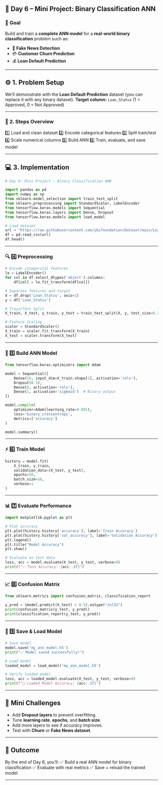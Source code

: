 
## 🧠 **Day 6 – Mini Project: Binary Classification ANN**

### 🎯 **Goal**

Build and train a **complete ANN model** for a **real-world binary classification** problem such as:

* 📰 **Fake News Detection**
* 💳 **Customer Churn Prediction**
* 💰 **Loan Default Prediction**

---

## ⚙️ **1. Problem Setup**

We’ll demonstrate with the **Loan Default Prediction** dataset (you can replace it with any binary dataset).
**Target column:** `Loan_Status` (1 = Approved, 0 = Not Approved)

---

### 🧩 **2. Steps Overview**

1️⃣ Load and clean dataset
2️⃣ Encode categorical features
3️⃣ Split train/test
4️⃣ Scale numerical columns
5️⃣ Build ANN
6️⃣ Train, evaluate, and save model

---

## 💻 **3. Implementation**

```python
# Day 6: Mini Project – Binary Classification ANN

import pandas as pd
import numpy as np
from sklearn.model_selection import train_test_split
from sklearn.preprocessing import StandardScaler, LabelEncoder
from tensorflow.keras.models import Sequential
from tensorflow.keras.layers import Dense, Dropout
from tensorflow.keras.models import load_model

# Load dataset
url = "https://raw.githubusercontent.com/ybifoundation/Dataset/main/Loan%20Approval.csv"
df = pd.read_csv(url)
df.head()
```

---

### 🔍 4️⃣ **Preprocessing**

```python
# Encode categorical features
le = LabelEncoder()
for col in df.select_dtypes('object').columns:
    df[col] = le.fit_transform(df[col])

# Separate features and target
X = df.drop('Loan_Status', axis=1)
y = df['Loan_Status']

# Train/Test Split
X_train, X_test, y_train, y_test = train_test_split(X, y, test_size=0.2, random_state=42)

# Feature Scaling
scaler = StandardScaler()
X_train = scaler.fit_transform(X_train)
X_test = scaler.transform(X_test)
```

---

### 🧠 5️⃣ **Build ANN Model**

```python
from tensorflow.keras.optimizers import Adam

model = Sequential([
    Dense(16, input_dim=X_train.shape[1], activation='relu'),
    Dropout(0.3),
    Dense(8, activation='relu'),
    Dense(1, activation='sigmoid')  # Binary output
])

model.compile(
    optimizer=Adam(learning_rate=0.001),
    loss='binary_crossentropy',
    metrics=['accuracy']
)

model.summary()
```

---

### ⚡ 6️⃣ **Train Model**

```python
history = model.fit(
    X_train, y_train,
    validation_data=(X_test, y_test),
    epochs=50,
    batch_size=16,
    verbose=1
)
```

---

### 📊 7️⃣ **Evaluate Performance**

```python
import matplotlib.pyplot as plt

# Plot accuracy
plt.plot(history.history['accuracy'], label='Train Accuracy')
plt.plot(history.history['val_accuracy'], label='Validation Accuracy')
plt.legend()
plt.title("Model Accuracy")
plt.show()

# Evaluate on test data
loss, acc = model.evaluate(X_test, y_test, verbose=0)
print(f"✅ Test Accuracy: {acc:.3f}")
```

---

### 📈 8️⃣ **Confusion Matrix**

```python
from sklearn.metrics import confusion_matrix, classification_report

y_pred = (model.predict(X_test) > 0.5).astype("int32")
print(confusion_matrix(y_test, y_pred))
print(classification_report(y_test, y_pred))
```

---

### 💾 9️⃣ **Save & Load Model**

```python
# Save model
model.save('my_ann_model.h5')
print("✅ Model saved successfully!")

# Load model
loaded_model = load_model('my_ann_model.h5')

# Verify loaded model
loss, acc = loaded_model.evaluate(X_test, y_test, verbose=0)
print(f"🔁 Loaded Model Accuracy: {acc:.3f}")
```

---

## 🧩 **Mini Challenges**

* Add **Dropout layers** to prevent overfitting.
* Tune **learning rate**, **epochs**, and **batch size**.
* Add more layers to see if accuracy improves.
* Test with **Churn** or **Fake News dataset**.

---

## 🏁 **Outcome**

By the end of Day 6, you’ll:
✅ Build a real ANN model for binary classification
✅ Evaluate with real metrics
✅ Save + reload the trained model

---